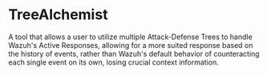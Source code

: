 # TreeAlchemist
A tool that allows a user to utilize multiple Attack-Defense Trees to handle Wazuh's Active Responses, allowing for a more suited response based on the history of events, rather than Wazuh's default behavior of counteracting each single event on its own, losing crucial context information.
